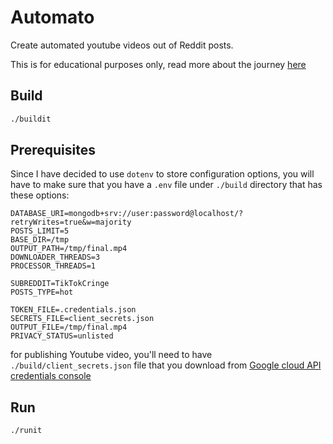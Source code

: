 # Automato

Create automated youtube videos out of Reddit posts.

This is for educational purposes only, read more about the journey [here](https://blog.mrg.sh/side-project-post-automated-youtube-videos-from-reddit)

## Build

```bash
./buildit
```

## Prerequisites

Since I have decided to use `dotenv` to store configuration options, you will have to make sure that you have a `.env` file under `./build` directory that has these options:

```
DATABASE_URI=mongodb+srv://user:password@localhost/?retryWrites=true&w=majority
POSTS_LIMIT=5
BASE_DIR=/tmp
OUTPUT_PATH=/tmp/final.mp4
DOWNLOADER_THREADS=3
PROCESSOR_THREADS=1

SUBREDDIT=TikTokCringe
POSTS_TYPE=hot

TOKEN_FILE=.credentials.json
SECRETS_FILE=client_secrets.json
OUTPUT_FILE=/tmp/final.mp4
PRIVACY_STATUS=unlisted
```

for publishing Youtube video, you'll need to have `./build/client_secrets.json` file that you download from [Google cloud API credentials console](https://console.cloud.google.com/apis/credentials)

## Run

```bash
./runit
```

